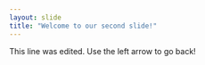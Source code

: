 ```yaml
---
layout: slide
title: "Welcome to our second slide!"
---
```

This line was edited.
Use the left arrow to go back!
